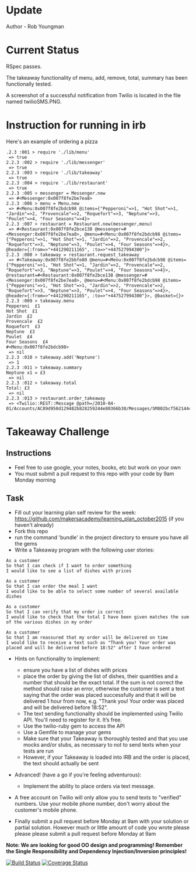 Update
======

Author - Rob Youngman

Current Status
==============

RSpec passes.

The takeaway functionality of menu, add, remove, total, summary has been functionally tested.

A screenshot of a successful notification from Twilio is located in the file named twilioSMS.PNG.

Instruction for running in irb
==============================

Here's an example of ordering a pizza

```
.2.3 :001 > require './lib/menu'
 => true
2.2.3 :002 > require './lib/messenger'
 => true
2.2.3 :003 > require './lib/takeaway'
 => true
2.2.3 :004 > require './lib/restaurant'
 => true
2.2.3 :005 > messenger = Messenger.new
 => #<Messenger:0x007f8fe2be7ea8>
2.2.3 :006 > menu = Menu.new
 => #<Menu:0x007f8fe2bdcb98 @items={"Pepperoni"=>1, "Hot Shot"=>1, "Jardin"=>2, "Provencale"=>2, "Roquefort"=>3, "Neptune"=>3, "Poulet"=>4, "Four Seasons"=>4}>
2.2.3 :007 > restaurant = Restaurant.new(messenger,menu)
 => #<Restaurant:0x007f8fe2bce138 @messenger=#<Messenger:0x007f8fe2be7ea8>, @menu=#<Menu:0x007f8fe2bdcb98 @items={"Pepperoni"=>1, "Hot Shot"=>1, "Jardin"=>2, "Provencale"=>2, "Roquefort"=>3, "Neptune"=>3, "Poulet"=>4, "Four Seasons"=>4}>, @header={:from=>"+441290211165", :to=>"+447527994300"}>
2.2.3 :008 > takeaway = restaurant.request_takeaway
 => #<Takeaway:0x007f8fe2bbfe80 @menu=#<Menu:0x007f8fe2bdcb98 @items={"Pepperoni"=>1, "Hot Shot"=>1, "Jardin"=>2, "Provencale"=>2, "Roquefort"=>3, "Neptune"=>3, "Poulet"=>4, "Four Seasons"=>4}>, @restaurant=#<Restaurant:0x007f8fe2bce138 @messenger=#<Messenger:0x007f8fe2be7ea8>, @menu=#<Menu:0x007f8fe2bdcb98 @items={"Pepperoni"=>1, "Hot Shot"=>1, "Jardin"=>2, "Provencale"=>2, "Roquefort"=>3, "Neptune"=>3, "Poulet"=>4, "Four Seasons"=>4}>, @header={:from=>"+441290211165", :to=>"+447527994300"}>, @basket={}>
2.2.3 :009 > takeaway.menu
Pepperoni  £1
Hot Shot  £1
Jardin  £2
Provencale  £2
Roquefort  £3
Neptune  £3
Poulet  £4
Four Seasons  £4
#<Menu:0x007f8fe2bdcb98>
 => nil
2.2.3 :010 > takeaway.add('Neptune')
 => 1
2.2.3 :011 > takeaway.summary
Neptune x1 = £3
 => nil
2.2.3 :012 > takeaway.total
Total: £3
 => nil
2.2.3 :013 > restaurant.order_takeaway
 => <Twilio::REST::Message @path=/2010-04-01/Accounts/AC89d950d129482b828259244e80366b30/Messages/SM802bcf5621444d2f8d36b9623ec4a1f6>
 ```

Takeaway Challenge
==================

Instructions
-------
* Feel free to use google, your notes, books, etc but work on your own
* You must submit a pull request to this repo with your code by 9am Monday morning

Task
-----

* Fill out your learning plan self review for the week: https://github.com/makersacademy/learning_plan_october2015 (if you haven't already)
* Fork this repo
* run the command 'bundle' in the project directory to ensure you have all the gems
* Write a Takeaway program with the following user stories:

```
As a customer
So that I can check if I want to order something
I would like to see a list of dishes with prices

As a customer
So that I can order the meal I want
I would like to be able to select some number of several available dishes

As a customer
So that I can verify that my order is correct
I would like to check that the total I have been given matches the sum of the various dishes in my order

As a customer
So that I am reassured that my order will be delivered on time
I would like to receive a text such as "Thank you! Your order was placed and will be delivered before 18:52" after I have ordered
```

* Hints on functionality to implement:
  * ensure you have a list of dishes with prices
  * place the order by giving the list of dishes, their quantities and a number that should be the exact total. If the sum is not correct the method should raise an error, otherwise the customer is sent a text saying that the order was placed successfully and that it will be delivered 1 hour from now, e.g. "Thank you! Your order was placed and will be delivered before 18:52".
  * The text sending functionality should be implemented using Twilio API. You'll need to register for it. It’s free.
  * Use the twilio-ruby gem to access the API
  * Use a Gemfile to manage your gems
  * Make sure that your Takeaway is thoroughly tested and that you use mocks and/or stubs, as necessary to not to send texts when your tests are run
  * However, if your Takeaway is loaded into IRB and the order is placed, the text should actually be sent

* Advanced! (have a go if you're feeling adventurous):
  * Implement the ability to place orders via text message.

* A free account on Twilio will only allow you to send texts to "verified" numbers. Use your mobile phone number, don't worry about the customer's mobile phone.
* Finally submit a pull request before Monday at 9am with your solution or partial solution.  However much or little amount of code you wrote please please please submit a pull request before Monday at 9am


**Note: We are looking for good OO design and programming! Remember the Single Responsibility and Dependency Injection/Inversion principles!**

[![Build Status](https://travis-ci.org/makersacademy/takeaway-challenge.svg?branch=master)](https://travis-ci.org/makersacademy/takeaway-challenge)
[![Coverage Status](https://coveralls.io/repos/makersacademy/takeaway-challenge/badge.png)](https://coveralls.io/r/makersacademy/takeaway-challenge)
